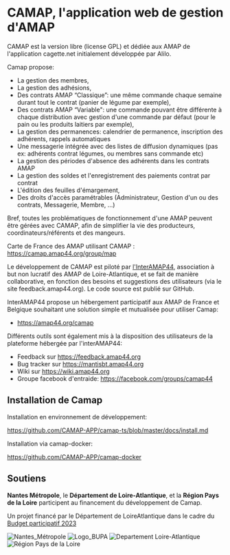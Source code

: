 # CAMAP, l'application web de gestion d'AMAP

CAMAP est la version libre (license GPL) et dédiée aux AMAP de l'application cagette.net initialement développée par Alilo.

Camap propose: 

- La gestion des membres,
- La gestion des adhésions,
- Des contrats AMAP “Classique”: une même commande chaque semaine durant tout le contrat (panier de légume par exemple),
- Des contrats AMAP “Variable": une commande pouvant être différente à chaque distribution avec gestion d'une commande par défaut (pour le pain ou les produits laitiers par exemple),
- La gestion des permanences: calendrier de permanence, inscription des adhérents, rappels automatiques
- Une messagerie intégrée avec des listes de diffusion dynamiques (pas ex: adhérents contrat légumes, ou membres sans commande etc)
- La gestion des périodes d'absence des adhérents dans les contrats AMAP
- La gestion des soldes et l'enregistrement des paiements contrat par contrat
- L'édition des feuilles d'émargement,
- Des droits d'accès paramétrables (Administrateur, Gestion d'un ou des contrats, Messagerie, Membre, …)

Bref, toutes les problématiques de fonctionnement d'une AMAP peuvent être gérées avec CAMAP, afin de simplifier la vie des producteurs, coordinateurs/référents et des mangeurs.

Carte de France des AMAP utilisant CAMAP : https://camap.amap44.org/group/map

Le développement de CAMAP est piloté par [l'InterAMAP44](https://amap44.org), association à but non lucratif des AMAP de Loire-Atlantique, et se fait de manière collaborative, en fonction des besoins et suggestions des utilisateurs (via le site feedback.amap44.org). Le code source est publié sur GitHub.

InterAMAP44 propose un hébergement participatif aux AMAP de France et Belgique souhaitant une solution simple et mutualisée pour utiliser Camap: 

- https://amap44.org/camap

Différents outils sont également mis à la disposition des utilisateurs de la plateforme hébergée par l'interAMAP44:

- Feedback sur https://feedback.amap44.org
- Bug tracker sur https://mantisbt.amap44.org
- Wiki sur https://wiki.amap44.org
- Groupe facebook d'entraide: https://facebook.com/groups/camap44

## Installation de Camap

Installation en environnement de développement:

https://github.com/CAMAP-APP/camap-ts/blob/master/docs/install.md

Installation via camap-docker:

https://github.com/CAMAP-APP/camap-docker

## Soutiens

**Nantes Métropole**, le **Département de Loire-Atlantique**, et la **Région Pays de la Loire** participent au financement du développement de Camap. 

Un projet financé par le Département de LoireAtlantique dans le cadre du [Budget participatif 2023](https://participer.loire-atlantique.fr/processes/budgetparticipatif2023/f/447/results/162)

![Nantes_Métropole](https://github.com/CAMAP-APP/.github/assets/108131079/e096b03b-2abf-4f23-a043-73a5ed32b253) ![Logo_BUPA](https://github.com/CAMAP-APP/.github/assets/108131079/1e21af71-3419-468e-bc2d-ac54fe133371)
 ![Departement Loire-Atlantique](https://github.com/CAMAP-APP/.github/assets/108131079/b5caab61-f2a1-48c3-b427-a7ab0c207b69)![Région Pays de la Loire](https://github.com/CAMAP-APP/.github/assets/108131079/b5a0ba8f-4e8c-4afb-9341-b2577aad054e)


